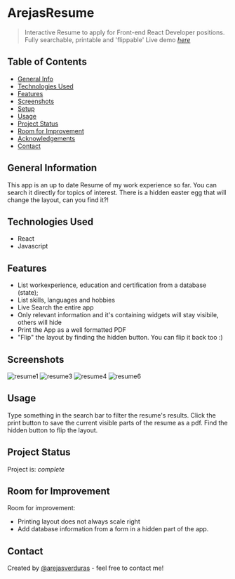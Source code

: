 # ArejasResume
> Interactive Resume to apply for Front-end React Developer positions. Fully searchable, printable and 'flippable'
> Live demo [_here_](https://arejasresume.surge.sh)

## Table of Contents
* [General Info](#general-information)
* [Technologies Used](#technologies-used)
* [Features](#features)
* [Screenshots](#screenshots)
* [Setup](#setup)
* [Usage](#usage)
* [Project Status](#project-status)
* [Room for Improvement](#room-for-improvement)
* [Acknowledgements](#acknowledgements)
* [Contact](#contact)


## General Information
This app is an up to date Resume of my work experience so far. You can search it directly for topics of interest. 
There is a hidden easter egg that will change the layout, can you find it?!


## Technologies Used
- React
- Javascript


## Features
- List workexperience, education and certification from a database (state);
- List skills, languages and hobbies
- Live Search the entire app
- Only relevant information and it's containing widgets will stay visibile, others will hide
- Print the App as a well formatted PDF
- "Flip" the layout by finding the hidden button. You can flip it back too :)

## Screenshots
![resume1](https://user-images.githubusercontent.com/62893479/187299176-954d5036-2675-4c5f-9c54-75a250d5e4f6.png)
![resume3](https://user-images.githubusercontent.com/62893479/187299181-05ba954b-fb4d-413b-bfba-cc08684defd4.png)
![resume4](https://user-images.githubusercontent.com/62893479/187299186-0f3f29f9-ce03-4dea-93bd-dcd7a9950599.png)
![resume6](https://user-images.githubusercontent.com/62893479/187299192-580daa0a-4ebc-4985-adaa-5ad0824ea376.png)


## Usage
Type something in the search bar to filter the resume's results.
Click the print button to save the current visible parts of the resume as a pdf.
Find the hidden button to flip the layout.


## Project Status
Project is:  _complete_ 


## Room for Improvement

Room for improvement:
- Printing layout does not always scale right
- Add database information from a form in a hidden part of the app. 

## Contact
Created by [@arejasverduras](https://arejasportfolio.surge.sh/) - feel free to contact me!
